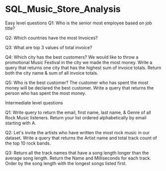 # SQL_Music_Store_Analysis
Easy level questions
Q1: Who is the senior most employee based on job title?

Q2: Which countries have the most Invoices? 

Q3: What are top 3 values of total invoice? 

Q4: Which city has the best customers? We would like to throw a promotional Music Festival in the city we made the most money.
Write a query that returns one city that has the highest sum of invoice totals.
Return both the city name & sum of all invoice totals.

Q5: Who is the best customer? The customer who has spent the most money will be declared the best customer.
Write a query that returns the person who has spent the most money.

Intermediate level questions

Q1: Write query to return the email, first name, last name, & Genre of all Rock Music listeners.
Return your list ordered alphabetically by email starting with A.

Q2: Let's invite the artists who have written the most rock music in our dataset.
Write a query that returns the Artist name and total track count of the top 10 rock bands. 

Q3: Return all the track names that have a song length longer than the average song length.
Return the Name and Milliseconds for each track. Order by the song length with the longest songs listed first.

